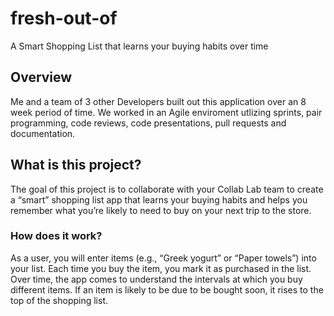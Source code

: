 # fresh-out-of

A Smart Shopping List that learns your buying habits over time

## Overview

Me and a team of 3 other Developers built out this application over an 8 week period of time. We worked in an Agile enviroment utlizing sprints, pair programming, code reviews, code presentations, pull requests and documentation.

## What is this project?

The goal of this project is to collaborate with your Collab Lab team to create a “smart” shopping list app that learns your buying habits and helps you remember what you’re likely to need to buy on your next trip to the store.

### How does it work?

As a user, you will enter items (e.g., “Greek yogurt” or “Paper towels”) into your list. Each time you buy the item, you mark it as purchased in the list. Over time, the app comes to understand the intervals at which you buy different items. If an item is likely to be due to be bought soon, it rises to the top of the shopping list.
